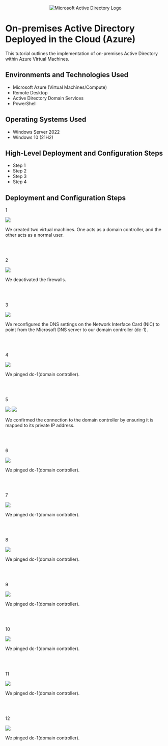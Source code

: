 <p align="center">
<img src="https://i.imgur.com/pU5A58S.png" alt="Microsoft Active Directory Logo"/>
</p>

<h1>On-premises Active Directory Deployed in the Cloud (Azure)</h1>
This tutorial outlines the implementation of on-premises Active Directory within Azure Virtual Machines.<br />


<h2>Environments and Technologies Used</h2>

- Microsoft Azure (Virtual Machines/Compute)
- Remote Desktop
- Active Directory Domain Services
- PowerShell

<h2>Operating Systems Used </h2>

- Windows Server 2022
- Windows 10 (21H2)

<h2>High-Level Deployment and Configuration Steps</h2>

- Step 1
- Step 2
- Step 3
- Step 4

<h2>Deployment and Configuration Steps</h2>

1<p>
<img src="https://scontent-lga3-1.xx.fbcdn.net/v/t1.15752-9/462544246_1235664007678390_3086403986479741365_n.png?_nc_cat=106&ccb=1-7&_nc_sid=9f807c&_nc_ohc=Wg-0S3w1jAwQ7kNvgESYs3T&_nc_zt=23&_nc_ht=scontent-lga3-1.xx&_nc_gid=Abqi_KPEuNkhc_Q1aQhrpse&oh=03_Q7cD1QHqPYx5Gvyk2Uzcotw6cuqlSRtbYxKBNNr8WpKj1UfJzQ&oe=6740F7A2"/>
</p>
<p>
We created two virtual machines. One acts as a domain controller, and the other acts as a normal user.
</p>
<br />
<br />

2<p>
<img src="https://scontent-lga3-1.xx.fbcdn.net/v/t1.15752-9/462584693_1563216618411905_1197264063529969099_n.jpg?_nc_cat=103&ccb=1-7&_nc_sid=9f807c&_nc_ohc=Xdy7NWlB2JcQ7kNvgEwbnLe&_nc_zt=23&_nc_ht=scontent-lga3-1.xx&_nc_gid=APcWv6vKB8j5iRj-SIDU8RJ&oh=03_Q7cD1QGL-UAavLY1X2k0rZFJXDoPktf-VeSHOoF6lkwDCO3YZg&oe=6741BD0F"/>
</p>
<p>
We deactivated the firewalls.
</p>
<br />
<br />

3<p>
<img src="https://scontent-lga3-1.xx.fbcdn.net/v/t1.15752-9/462576843_893760036047622_1531729058594363453_n.png?_nc_cat=111&ccb=1-7&_nc_sid=9f807c&_nc_ohc=4d8UTaWqaycQ7kNvgG_mgP1&_nc_zt=23&_nc_ht=scontent-lga3-1.xx&_nc_gid=A5ZSr92FivegmYKc48b3HQB&oh=03_Q7cD1QG-oLXdVZge4Vc-YWyCYPDucL8gOndOB_Bj2y554oVvUA&oe=6741C258"/>
</p>
<p>
We reconfigured the DNS settings on the Network Interface Card (NIC) to point from the Microsoft DNS server to our domain controller (dc-1).
</p>
<br />
<br />

4<p>
<img src="https://scontent-lga3-2.xx.fbcdn.net/v/t1.15752-9/462636456_1342098450508508_8958125043448141698_n.png?_nc_cat=100&ccb=1-7&_nc_sid=9f807c&_nc_ohc=AqRXO0Icq0QQ7kNvgHcdPWy&_nc_zt=23&_nc_ht=scontent-lga3-2.xx&_nc_gid=A5igbUa9pEBNEwwwVdVNYAS&oh=03_Q7cD1QEdm998OOGCLmBky-SdUqEkNx8xkSaOBnaEcWzQ7KVcLQ&oe=6741ACF9"/>
</p>
<p>
We pinged dc-1(domain controller).
</p>
<br />
<br />

5<p>
<img src="https://scontent-lga3-2.xx.fbcdn.net/v/t1.15752-9/462636456_1342098450508508_8958125043448141698_n.png?_nc_cat=100&ccb=1-7&_nc_sid=9f807c&_nc_ohc=AqRXO0Icq0QQ7kNvgHcdPWy&_nc_zt=23&_nc_ht=scontent-lga3-2.xx&_nc_gid=A5igbUa9pEBNEwwwVdVNYAS&oh=03_Q7cD1QEdm998OOGCLmBky-SdUqEkNx8xkSaOBnaEcWzQ7KVcLQ&oe=6741ACF9"/>
<img src="https://scontent-lga3-1.xx.fbcdn.net/v/t1.15752-9/462564925_338946755945928_4190073136591104224_n.png?_nc_cat=111&ccb=1-7&_nc_sid=9f807c&_nc_ohc=8I7ZuQ_2w1wQ7kNvgGRknEj&_nc_zt=23&_nc_ht=scontent-lga3-1.xx&_nc_gid=Au4ySySSOypp8cbvMxPqSkr&oh=03_Q7cD1QG75sPUbm9m-e0vQA6JVK7mZ46-ph9zQZ1QRc__QMsH1w&oe=67419F67"/>
</p>
<p>
We confirmed the connection to the domain controller by ensuring it is mapped to its private IP address.
</p>
<br />
<br />

6<p>
<img src="https://scontent-lga3-2.xx.fbcdn.net/v/t1.15752-9/462636456_1342098450508508_8958125043448141698_n.png?_nc_cat=100&ccb=1-7&_nc_sid=9f807c&_nc_ohc=AqRXO0Icq0QQ7kNvgHcdPWy&_nc_zt=23&_nc_ht=scontent-lga3-2.xx&_nc_gid=A5igbUa9pEBNEwwwVdVNYAS&oh=03_Q7cD1QEdm998OOGCLmBky-SdUqEkNx8xkSaOBnaEcWzQ7KVcLQ&oe=6741ACF9"/>
</p>
<p>
We pinged dc-1(domain controller).
</p>
<br />
<br />

7<p>
<img src="https://scontent-lga3-2.xx.fbcdn.net/v/t1.15752-9/462636456_1342098450508508_8958125043448141698_n.png?_nc_cat=100&ccb=1-7&_nc_sid=9f807c&_nc_ohc=AqRXO0Icq0QQ7kNvgHcdPWy&_nc_zt=23&_nc_ht=scontent-lga3-2.xx&_nc_gid=A5igbUa9pEBNEwwwVdVNYAS&oh=03_Q7cD1QEdm998OOGCLmBky-SdUqEkNx8xkSaOBnaEcWzQ7KVcLQ&oe=6741ACF9"/>
</p>
<p>
We pinged dc-1(domain controller).
</p>
<br />
<br />

8<p>
<img src="https://scontent-lga3-2.xx.fbcdn.net/v/t1.15752-9/462636456_1342098450508508_8958125043448141698_n.png?_nc_cat=100&ccb=1-7&_nc_sid=9f807c&_nc_ohc=AqRXO0Icq0QQ7kNvgHcdPWy&_nc_zt=23&_nc_ht=scontent-lga3-2.xx&_nc_gid=A5igbUa9pEBNEwwwVdVNYAS&oh=03_Q7cD1QEdm998OOGCLmBky-SdUqEkNx8xkSaOBnaEcWzQ7KVcLQ&oe=6741ACF9"/>
</p>
<p>
We pinged dc-1(domain controller).
</p>
<br />
<br />


9<p>
<img src="https://scontent-lga3-2.xx.fbcdn.net/v/t1.15752-9/462636456_1342098450508508_8958125043448141698_n.png?_nc_cat=100&ccb=1-7&_nc_sid=9f807c&_nc_ohc=AqRXO0Icq0QQ7kNvgHcdPWy&_nc_zt=23&_nc_ht=scontent-lga3-2.xx&_nc_gid=A5igbUa9pEBNEwwwVdVNYAS&oh=03_Q7cD1QEdm998OOGCLmBky-SdUqEkNx8xkSaOBnaEcWzQ7KVcLQ&oe=6741ACF9"/>
</p>
<p>
We pinged dc-1(domain controller).
</p>
<br />
<br />


10<p>
<img src="https://scontent-lga3-2.xx.fbcdn.net/v/t1.15752-9/462636456_1342098450508508_8958125043448141698_n.png?_nc_cat=100&ccb=1-7&_nc_sid=9f807c&_nc_ohc=AqRXO0Icq0QQ7kNvgHcdPWy&_nc_zt=23&_nc_ht=scontent-lga3-2.xx&_nc_gid=A5igbUa9pEBNEwwwVdVNYAS&oh=03_Q7cD1QEdm998OOGCLmBky-SdUqEkNx8xkSaOBnaEcWzQ7KVcLQ&oe=6741ACF9"/>
</p>
<p>
We pinged dc-1(domain controller).
</p>
<br />
<br />

11<p>
<img src="https://scontent-lga3-2.xx.fbcdn.net/v/t1.15752-9/462636456_1342098450508508_8958125043448141698_n.png?_nc_cat=100&ccb=1-7&_nc_sid=9f807c&_nc_ohc=AqRXO0Icq0QQ7kNvgHcdPWy&_nc_zt=23&_nc_ht=scontent-lga3-2.xx&_nc_gid=A5igbUa9pEBNEwwwVdVNYAS&oh=03_Q7cD1QEdm998OOGCLmBky-SdUqEkNx8xkSaOBnaEcWzQ7KVcLQ&oe=6741ACF9"/>
</p>
<p>
We pinged dc-1(domain controller).
</p>
<br />
<br />

12<p>
<img src="https://scontent-lga3-2.xx.fbcdn.net/v/t1.15752-9/462636456_1342098450508508_8958125043448141698_n.png?_nc_cat=100&ccb=1-7&_nc_sid=9f807c&_nc_ohc=AqRXO0Icq0QQ7kNvgHcdPWy&_nc_zt=23&_nc_ht=scontent-lga3-2.xx&_nc_gid=A5igbUa9pEBNEwwwVdVNYAS&oh=03_Q7cD1QEdm998OOGCLmBky-SdUqEkNx8xkSaOBnaEcWzQ7KVcLQ&oe=6741ACF9"/>
</p>
<p>
We pinged dc-1(domain controller).
</p>
<br />
<br />

